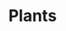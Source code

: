 ---
# description: Plants
featured_image: featured-image.jpg
sort_by: Date # Exif.Date
sort_order: desc
title: Plants
#type: gallery

params:
  theme: light
---